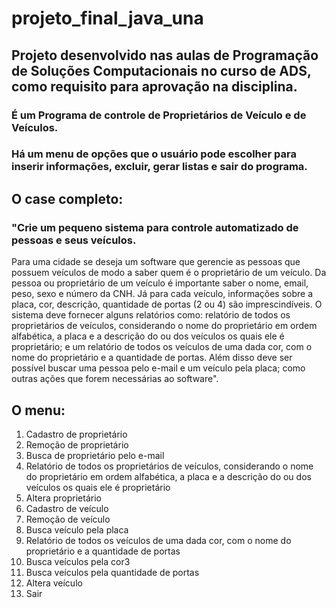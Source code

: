 # projeto_final_java_una

## Projeto desenvolvido nas aulas de Programação de Soluções Computacionais no curso de ADS, como requisito para aprovação na disciplina. 

### É um Programa de controle de Proprietários de Veículo e de Veículos.

### Há um menu de opções que o usuário pode escolher para inserir informações, excluir, gerar listas e sair do programa.

## O case completo:

### "Crie um pequeno sistema para controle automatizado de pessoas e seus veículos.
Para uma cidade se deseja um software que gerencie as pessoas que possuem veículos de modo a saber
quem é o proprietário de um veículo. Da pessoa ou proprietário de um veículo é importante saber o nome, email, 
peso, sexo e número da CNH. Já para cada veículo, informações sobre a placa, cor, descrição, quantidade
de portas (2 ou 4) são imprescindíveis. O sistema deve fornecer alguns relatórios como: relatório de todos os
proprietários de veículos, considerando o nome do proprietário em ordem alfabética, a placa e a descrição
do ou dos veículos os quais ele é proprietário; e um relatório de todos os veículos de uma dada cor, com o
nome do proprietário e a quantidade de portas. Além disso deve ser possível buscar uma pessoa pelo e-mail
e um veículo pela placa; como outras ações que forem necessárias ao software".

## O menu:

1. Cadastro de proprietário
2. Remoção de proprietário
3. Busca de proprietário pelo e-mail
4. Relatório de todos os proprietários de veículos, considerando o nome do proprietário em ordem
alfabética, a placa e a descrição do ou dos veículos os quais ele é proprietário
5. Altera proprietário
6. Cadastro de veículo
7. Remoção de veículo
8. Busca veículo pela placa
9. Relatório de todos os veículos de uma dada cor, com o nome do proprietário e a quantidade de portas
10. Busca veículos pela cor3
11. Busca veículos pela quantidade de portas
12. Altera veículo
13. Sair
